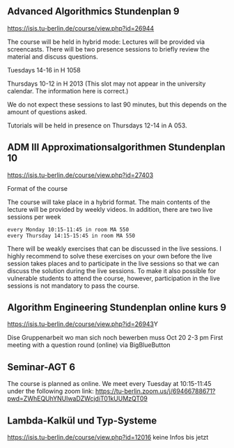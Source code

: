 ## Advanced Algorithmics Stundenplan 9
<https://isis.tu-berlin.de/course/view.php?id=26944>

The course will be held in hybrid mode: Lectures will be provided via screencasts. There will be two presence sessions to briefly review the material and discuss questions.

Tuesdays 14-16 in H 1058

Thursdays 10-12 in H 2013 (This slot may not appear in the university calendar. The information here is correct.)

We do not expect these sessions to last 90 minutes, but this depends on the amount of questions asked.

Tutorials will be held in presence on Thursdays 12-14 in A 053.

## ADM III Approximationsalgorithmen Stundenplan 10
<https://isis.tu-berlin.de/course/view.php?id=27403>

Format of the course

The course will take place in a hybrid format. The main contents of the lecture will be provided by weekly videos. In addition, there are two live sessions per week

    every Monday 10:15-11:45 in room MA 550
    every Thursday 14:15-15:45 in room MA 550

There will be weakly exercises that can be discussed in the live sessions. I highly recommend to solve these exercises on your own before the live session takes places and to participate in the live sessions so that we can discuss the solution during the live sessions. To make it also possible for vulnerable students to attend the course, however, participation in the live sessions is not mandatory to pass the course.

## Algorithm Engineering Stundenplan online kurs 9
<https://isis.tu-berlin.de/course/view.php?id=26943>Y

Dise Gruppenarbeit wo man sich noch bewerben muss
Oct 20 	2-3 pm 	First meeting with a question round (online) via BigBlueButton


## Seminar-AGT 6

The course is planned as online. We meet every Tuesday at 10:15-11:45 under the following zoom link: <https://tu-berlin.zoom.us/j/69466788671?pwd=ZWhEQUhYNUlwaDZWcjdiT01kUUMzQT09>


## Lambda-Kalkül und Typ-Systeme
<https://isis.tu-berlin.de/course/view.php?id=12016>
keine Infos bis jetzt
